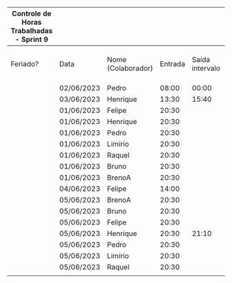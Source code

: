 | Controle de Horas Trabalhadas - Sprint 9 |  |  |  |  |  |  |  |  |  |  |  |  |
| --- | --- | --- | --- | --- | --- | --- | --- | --- | --- | --- | --- | --- |
| Feriado? | Data | Nome (Colaborador) | Entrada | Saída intervalo | Retorno intervalo | Saída | Total horas |  | Nome (Colaborador) | Total horas do sprint |  |  |
|  | 02/06/2023 | Pedro | 08:00 | 00:00 | 00:00 | 10:00 | 2:00:00 |  | BrenoA | 02:30 |  |  |
|  | 03/06/2023 | Henrique | 13:30 | 15:40 | 20:40 | 21:40 | 3:10:00 |  | Bruno | 02:30 |  |  |
|  | 01/06/2023 | Felipe | 20:30 |  |  | 21:30 | 1:00:00 |  | Felipe | 03:10 |  |  |
|  | 01/06/2023 | Henrique | 20:30 |  |  | 21:30 | 1:00:00 |  | Henrique | 05:10 |  |  |
|  | 01/06/2023 | Pedro | 20:30 |  |  | 21:30 | 1:00:00 |  | Limírio | 01:40 |  |  |
|  | 01/06/2023 | Limírio | 20:30 |  |  | 21:30 | 1:00:00 |  | Pedro | 03:40 |  |  |
|  | 01/06/2023 | Raquel | 20:30 |  |  | 21:30 | 1:00:00 |  | Raquel | 02:30 |  |  |
|  | 01/06/2023 | Bruno | 20:30 |  |  | 21:30 | 1:00:00 |  |  |  |  |  |
|  | 01/06/2023 | BrenoA | 20:30 |  |  | 21:30 | 1:00:00 |  |  |  |  |  |
|  | 04/06/2023 | Felipe | 14:00 |  |  | 15:30 | 1:30:00 |  |  |  |  |  |
|  | 05/06/2023 | BrenoA | 20:30 |  |  | 22:00 | 1:30:00 |  |  |  |  |  |
|  | 05/06/2023 | Bruno | 20:30 |  |  | 22:00 | 1:30:00 |  |  |  |  |  |
|  | 05/06/2023 | Felipe | 20:30 |  |  | 21:10 | 0:40:00 |  |  |  |  |  |
|  | 05/06/2023 | Henrique | 20:30 | 21:10 | 21:30 | 21:50 | 1:00:00 |  |  |  |  |  |
|  | 05/06/2023 | Pedro | 20:30 |  |  | 21:10 | 0:40:00 |  |  |  |  |  |
|  | 05/06/2023 | Limírio | 20:30 |  |  | 21:10 | 0:40:00 |  |  |  |  |  |
|  | 05/06/2023 | Raquel | 20:30 |  |  | 22:00 | 1:30:00 |  |  |  |  |  |
|  |  |  |  |  |  |  |  |  |  |  |  |  |
